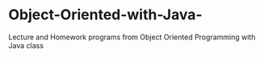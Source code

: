 # Object-Oriented-with-Java-
Lecture and Homework programs from Object Oriented Programming with Java class
